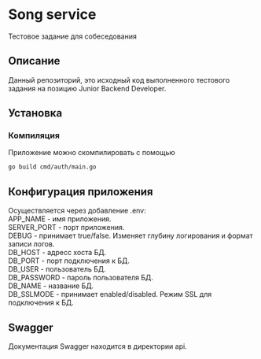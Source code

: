 # Song service
Тестовое задание для собеседования

## Описание
Данный репозиторий, это исходный код выполненного тестового задания на позицию Junior Backend Developer.

## Установка
### Компиляция
Приложение можно скомпилировать с помощью
```bash
go build cmd/auth/main.go
```

## Конфигурация приложения
Осуществляется через добавление .env:  
APP_NAME - имя приложения.  
SERVER_PORT - порт приложения.  
DEBUG - принимает true/false. Изменяет глубину логирования и формат записи логов.  
DB_HOST - адресс хоста БД.  
DB_PORT - порт подключения к БД.  
DB_USER - пользователь БД.  
DB_PASSWORD - пароль пользователя БД.  
DB_NAME - название БД.  
DB_SSLMODE - принимает enabled/disabled. Режим SSL для подключения к БД.  


## Swagger
Документация Swagger находится в директории api. 

